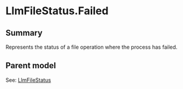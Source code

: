 # LlmFileStatus.Failed

## Summary

Represents the status of a file operation where the process has failed.

## Parent model

See: [LlmFileStatus](LlmFileStatus.md)